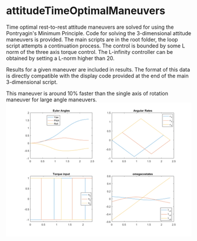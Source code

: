 # attitudeTimeOptimalManeuvers
Time optimal rest-to-rest attitude maneuvers are solved for using the Pontryagin's Minimum Principle.
Code for solving the 3-dimensional attitude maneuvers is provided. The main scripts are in the root folder, the loop script attempts a continuation process.
The control is bounded by some L norm of the three axis torque control. The L-infinity controller can be obtained by setting a L-norm higher than 20.

Results for a given maneuver are included in results. The format of this data is directly compatible with the display code provided at the end of the main 3-dimensional script.

This maneuver is around 10% faster than the single axis of rotation maneuver for large angle maneuvers.
![time-optimal maneuver](results/lInfnityManeuver.png)
